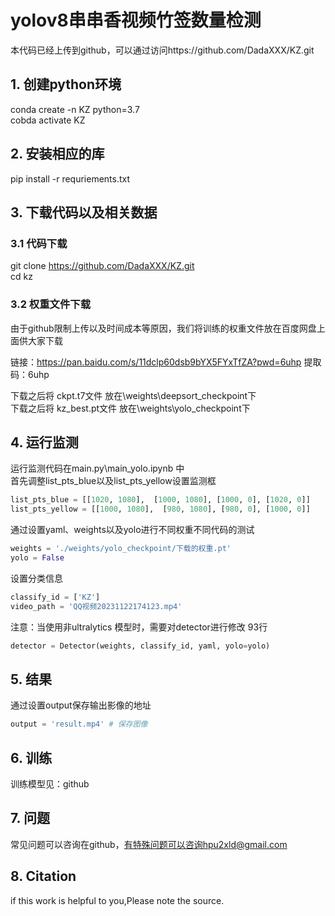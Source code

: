 # yolov8串串香视频竹签数量检测
本代码已经上传到github，可以通过访问https://github.com/DadaXXX/KZ.git  
## 1. 创建python环境
conda create -n KZ python=3.7  
cobda activate KZ
## 2. 安装相应的库
pip install -r requriements.txt
## 3. 下载代码以及相关数据
### 3.1 代码下载
git clone https://github.com/DadaXXX/KZ.git   
cd kz  
### 3.2 权重文件下载
由于github限制上传以及时间成本等原因，我们将训练的权重文件放在百度网盘上面供大家下载  

链接：https://pan.baidu.com/s/11dclp60dsb9bYX5FYxTfZA?pwd=6uhp 
提取码：6uhp

下载之后将 ckpt.t7文件 放在\weights\deepsort_checkpoint下  
下载之后将 kz_best.pt文件 放在\weights\yolo_checkpoint下 

## 4. 运行监测
运行监测代码在main.py\main_yolo.ipynb 中  
首先调整list_pts_blue以及list_pts_yellow设置监测框  

```python
list_pts_blue = [[1020, 1080],  [1000, 1080], [1000, 0], [1020, 0]]
list_pts_yellow = [[1000, 1080],  [980, 1080], [980, 0], [1000, 0]]
``` 
通过设置yaml、weights以及yolo进行不同权重不同代码的测试
```python
weights = './weights/yolo_checkpoint/下载的权重.pt'  
yolo = False
```
设置分类信息
```python
classify_id = ['KZ']
video_path = 'QQ视频20231122174123.mp4'
```
注意：当使用非ultralytics 模型时，需要对detector进行修改 93行
```python
detector = Detector(weights, classify_id, yaml, yolo=yolo)
```

## 5. 结果
通过设置output保存输出影像的地址
```python
output = 'result.mp4' # 保存图像
```
## 6. 训练
训练模型见：github  

## 7. 问题
常见问题可以咨询在github，有特殊问题可以咨询hpu2xld@gmail.com

## 8. Citation
if this work is helpful to you,Please note the source.
